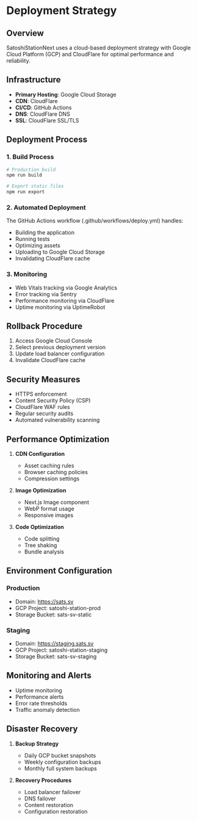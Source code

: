 # Deployment Strategy

## Overview

SatoshiStationNext uses a cloud-based deployment strategy with Google Cloud Platform (GCP) and CloudFlare for optimal performance and reliability.

## Infrastructure

- **Primary Hosting**: Google Cloud Storage
- **CDN**: CloudFlare
- **CI/CD**: GitHub Actions
- **DNS**: CloudFlare DNS
- **SSL**: CloudFlare SSL/TLS

## Deployment Process

### 1. Build Process

```bash
# Production build
npm run build

# Export static files
npm run export
```

### 2. Automated Deployment

The GitHub Actions workflow (.github/workflows/deploy.yml) handles:
- Building the application
- Running tests
- Optimizing assets
- Uploading to Google Cloud Storage
- Invalidating CloudFlare cache

### 3. Monitoring

- Web Vitals tracking via Google Analytics
- Error tracking via Sentry
- Performance monitoring via CloudFlare
- Uptime monitoring via UptimeRobot

## Rollback Procedure

1. Access Google Cloud Console
2. Select previous deployment version
3. Update load balancer configuration
4. Invalidate CloudFlare cache

## Security Measures

- HTTPS enforcement
- Content Security Policy (CSP)
- CloudFlare WAF rules
- Regular security audits
- Automated vulnerability scanning

## Performance Optimization

1. **CDN Configuration**
   - Asset caching rules
   - Browser caching policies
   - Compression settings

2. **Image Optimization**
   - Next.js Image component
   - WebP format usage
   - Responsive images

3. **Code Optimization**
   - Code splitting
   - Tree shaking
   - Bundle analysis

## Environment Configuration

### Production
- Domain: https://sats.sv
- GCP Project: satoshi-station-prod
- Storage Bucket: sats-sv-static

### Staging
- Domain: https://staging.sats.sv
- GCP Project: satoshi-station-staging
- Storage Bucket: sats-sv-staging

## Monitoring and Alerts

- Uptime monitoring
- Performance alerts
- Error rate thresholds
- Traffic anomaly detection

## Disaster Recovery

1. **Backup Strategy**
   - Daily GCP bucket snapshots
   - Weekly configuration backups
   - Monthly full system backups

2. **Recovery Procedures**
   - Load balancer failover
   - DNS failover
   - Content restoration
   - Configuration restoration
